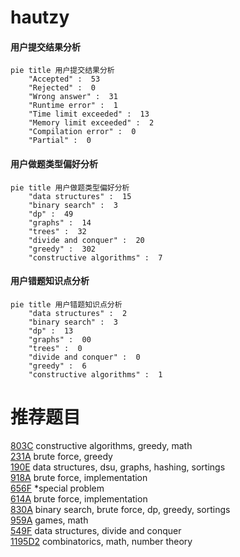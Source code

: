 # hautzy

<!-- tabs:start -->



#### **用户提交结果分析**

```mermaid
pie title 用户提交结果分析
    "Accepted" :  53
    "Rejected" :  0
    "Wrong answer" :  31
    "Runtime error" :  1
    "Time limit exceeded" :  13
    "Memory limit exceeded" :  2
    "Compilation error" :  0
    "Partial" :  0
```

#### **用户做题类型偏好分析**

```mermaid
pie title 用户做题类型偏好分析
    "data structures" :  15
    "binary search" :  3
    "dp" :  49
    "graphs" :  14
    "trees" :  32
    "divide and conquer" :  20
    "greedy" :  302
    "constructive algorithms" :  7
```
#### **用户错题知识点分析**

```mermaid
pie title 用户错题知识点分析
    "data structures" :  2
    "binary search" :  3
    "dp" :  13
    "graphs" :  00
    "trees" :  0
    "divide and conquer" :  0
    "greedy" :  6
    "constructive algorithms" :  1
```



<!-- tabs:end -->
# 推荐题目
[803C](https://codeforces.com/contest/803/problem/C)		constructive algorithms,
                        greedy,
                        math		  
[231A](https://codeforces.com/contest/231/problem/A)		brute force,
                        greedy		  
[190E](https://codeforces.com/contest/190/problem/E)		data structures,
                        dsu,
                        graphs,
                        hashing,
                        sortings		  
[918A](https://codeforces.com/contest/918/problem/A)		brute force,
                        implementation		  
[656F](https://codeforces.com/contest/656/problem/F)		*special problem		  
[614A](https://codeforces.com/contest/614/problem/A)		brute force,
                        implementation		  
[830A](https://codeforces.com/contest/830/problem/A)		binary search,
                        brute force,
                        dp,
                        greedy,
                        sortings		  
[959A](https://codeforces.com/contest/959/problem/A)		games,
                        math		  
[549F](https://codeforces.com/contest/549/problem/F)		data structures,
                        divide and conquer		  
[1195D2](https://codeforces.com/contest/1195D/problem/2)		combinatorics,
                        math,
                        number theory		  
